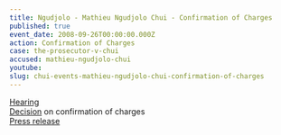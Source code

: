 ```yaml
---
title: Ngudjolo - Mathieu Ngudjolo Chui - Confirmation of Charges
published: true
event_date: 2008-09-26T00:00:00.000Z
action: Confirmation of Charges
case: the-prosecutor-v-chui
accused: mathieu-ngudjolo-chui
youtube:
slug: chui-events-mathieu-ngudjolo-chui-confirmation-of-charges
---
```



[Hearing](https://youtu.be/F017_1hdTGA)
<br>[Decision](http://www.icc-cpi.int/iccdocs/doc/doc571253.pdf) on confirmation of charges
<br>[Press release](https://www.icc-cpi.int/pages/item.aspx?name=decision%20on%20the%20confirmation%20of%20charges%20in%20the%20case%20of%20the%20prosecutor%20v_%20germain)